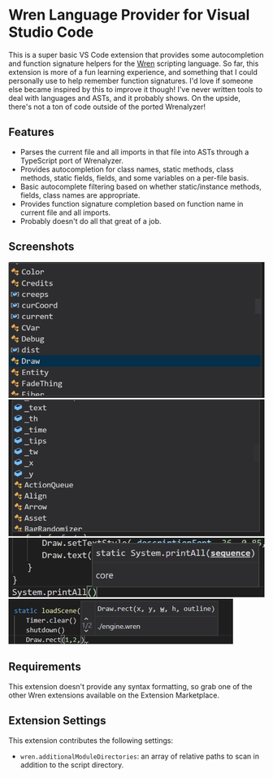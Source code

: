 # Wren Language Provider for Visual Studio Code

This is a super basic VS Code extension that provides some autocompletion and function signature helpers for the [Wren](http://wren.io) scripting language. So far, this extension is more of a fun learning experience, and something that I could personally use to help remember function signatures. I'd love if someone else became inspired by this to improve it though! I've never written tools to deal with languages and ASTs, and it probably shows. On the upside, there's not a ton of code outside of the ported Wrenalyzer!

## Features

- Parses the current file and all imports in that file into ASTs through a TypeScript port of Wrenalyzer.
- Provides autocompletion for class names, static methods, class methods, static fields, fields, and some variables on a per-file basis.
- Basic autocomplete filtering based on whether static/instance methods, fields, class names are appropriate.
- Provides function signature completion based on function name in current file and all imports.
- Probably doesn't do all that great of a job.

## Screenshots

![Autocompleting members](images/1.png)
![Autocompleting members](images/2.png)
![Function signature completion](images/3.png)
![Function signature completion](images/4.png)

## Requirements

This extension doesn't provide any syntax formatting, so grab one of the other Wren extensions available on the Extension Marketplace.

## Extension Settings

This extension contributes the following settings:

* `wren.additionalModuleDirectories`: an array of relative paths to scan in addition to the script directory.